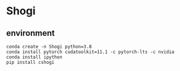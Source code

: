 # Shogi

## environment

```
conda create -n Shogi python=3.8
conda install pytorch cudatoolkit=11.1 -c pytorch-lts -c nvidia
conda install ipython
pip install cshogi
```

